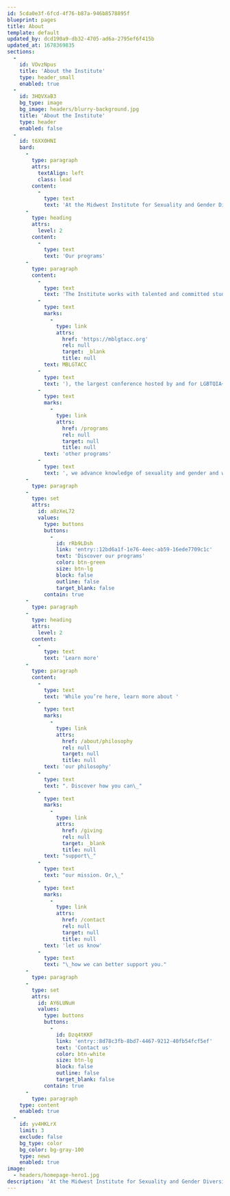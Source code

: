 ```yaml
---
id: 5cda0e3f-6fcd-4f76-b87a-946b8578895f
blueprint: pages
title: About
template: default
updated_by: dcd190a9-db32-4705-ad6a-2795ef6f415b
updated_at: 1678369835
sections:
  -
    id: VOvzNpus
    title: 'About the Institute'
    type: header_small
    enabled: true
  -
    id: 3HQVXaB3
    bg_type: image
    bg_image: headers/blurry-background.jpg
    title: 'About the Institute'
    type: header
    enabled: false
  -
    id: t6XX0HNI
    bard:
      -
        type: paragraph
        attrs:
          textAlign: left
          class: lead
        content:
          -
            type: text
            text: 'At the Midwest Institute for Sexuality and Gender Diversity, we envision a liberated future where generations of queer and trans people live in abundance and their joy, knowledge, and experience guide our shared existence. We build community among queer and trans youth (and those who support them), expand knowledge of sexuality and gender, and create lasting change across the Midwest through advocacy and expansive programming.'
      -
        type: heading
        attrs:
          level: 2
        content:
          -
            type: text
            text: 'Our programs'
      -
        type: paragraph
        content:
          -
            type: text
            text: 'The Institute works with talented and committed student leaders from across the region to host the Midwest Bisexual Lesbian Gay Transgender Asexual College Conference ('
          -
            type: text
            marks:
              -
                type: link
                attrs:
                  href: 'https://mblgtacc.org'
                  rel: null
                  target: _blank
                  title: null
            text: MBLGTACC
          -
            type: text
            text: '), the largest conference hosted by and for LGBTQIA+ college students. Through this and '
          -
            type: text
            marks:
              -
                type: link
                attrs:
                  href: /programs
                  rel: null
                  target: null
                  title: null
            text: 'other programs'
          -
            type: text
            text: ', we advance knowledge of sexuality and gender and we empower students to inspire sustainable change. We lead our higher education colleagues in relevant and inclusive practices.'
      -
        type: paragraph
      -
        type: set
        attrs:
          id: a8zXeL72
          values:
            type: buttons
            buttons:
              -
                id: rRb9LDsh
                link: 'entry::12bd6a1f-1e76-4eec-ab59-16ede7709c1c'
                text: 'Discover our programs'
                color: btn-green
                size: btn-lg
                block: false
                outline: false
                target_blank: false
            contain: true
      -
        type: paragraph
      -
        type: heading
        attrs:
          level: 2
        content:
          -
            type: text
            text: 'Learn more'
      -
        type: paragraph
        content:
          -
            type: text
            text: 'While you’re here, learn more about '
          -
            type: text
            marks:
              -
                type: link
                attrs:
                  href: /about/philosophy
                  rel: null
                  target: null
                  title: null
            text: 'our philosophy'
          -
            type: text
            text: ". Discover how you can\_"
          -
            type: text
            marks:
              -
                type: link
                attrs:
                  href: /giving
                  rel: null
                  target: _blank
                  title: null
            text: "support\_"
          -
            type: text
            text: "our mission. Or,\_"
          -
            type: text
            marks:
              -
                type: link
                attrs:
                  href: /contact
                  rel: null
                  target: null
                  title: null
            text: 'let us know'
          -
            type: text
            text: "\_how we can better support you."
      -
        type: paragraph
      -
        type: set
        attrs:
          id: AY6LUNuH
          values:
            type: buttons
            buttons:
              -
                id: Dzq4tKKF
                link: 'entry::8d78c3fb-8bd7-4467-9212-40fb54fcf5ef'
                text: 'Contact us'
                color: btn-white
                size: btn-lg
                block: false
                outline: false
                target_blank: false
            contain: true
      -
        type: paragraph
    type: content
    enabled: true
  -
    id: yv4HKLrX
    limit: 3
    exclude: false
    bg_type: color
    bg_color: bg-gray-100
    type: news
    enabled: true
image:
  - headers/homepage-hero1.jpg
description: 'At the Midwest Institute for Sexuality and Gender Diversity, we envision a liberated future where generations of queer and trans people live in abundance and their joy, knowledge, and experience guide our shared existence. We build community among queer and trans youth (and those who support them), expand knowledge of sexuality and gender, and create lasting change across the Midwest through advocacy and expansive programming.'
---
```

